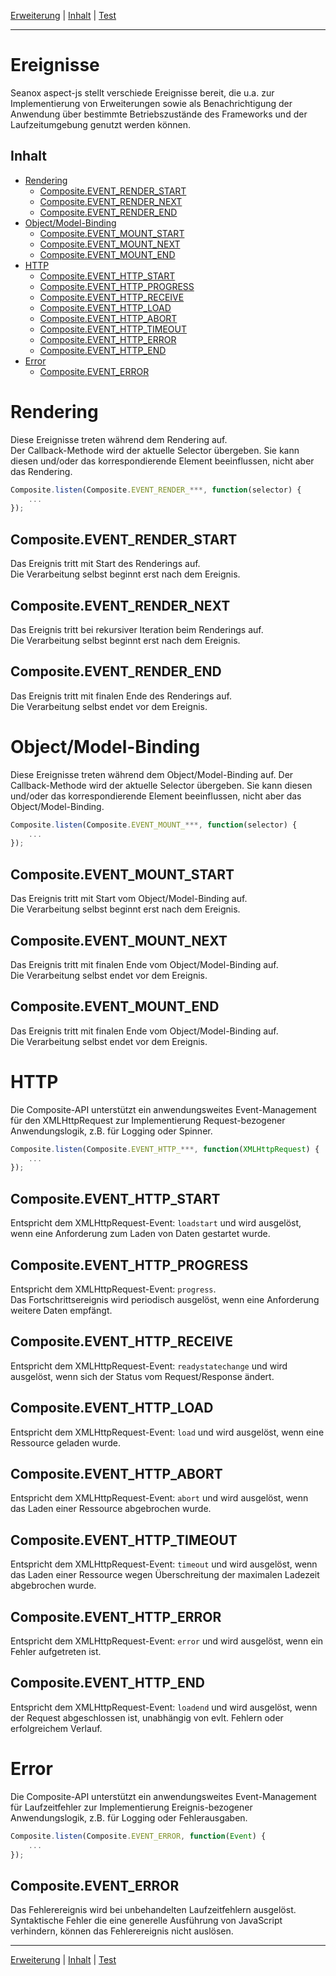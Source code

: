 [Erweiterung](extension.md) | [Inhalt](README.md#ereignisse) | [Test](test.md)
- - -

# Ereignisse

Seanox aspect-js stellt verschiede Ereignisse bereit, die u.a. zur
Implementierung von Erweiterungen sowie als Benachrichtigung der Anwendung &uuml;ber
bestimmte Betriebszust&auml;nde des Frameworks und der Laufzeitumgebung genutzt
werden k&ouml;nnen.


## Inhalt

* [Rendering](#rendering)
  * [Composite.EVENT_RENDER_START](#compositeevent_render_start)
  * [Composite.EVENT_RENDER_NEXT](#compositeevent_render_next)
  * [Composite.EVENT_RENDER_END](#compositeevent_render_end)
* [Object/Model-Binding](#objectmodel-binding)
  * [Composite.EVENT_MOUNT_START](#compositeevent_mount_start)
  * [Composite.EVENT_MOUNT_NEXT](#compositeevent_mount_next)
  * [Composite.EVENT_MOUNT_END](#compositeevent_mount_end)
* [HTTP](#http)
  * [Composite.EVENT_HTTP_START](#compositeevent_http_start)
  * [Composite.EVENT_HTTP_PROGRESS](#compositeevent_http_progress)
  * [Composite.EVENT_HTTP_RECEIVE](#compositeevent_http_receive)
  * [Composite.EVENT_HTTP_LOAD](#compositeevent_http_load)
  * [Composite.EVENT_HTTP_ABORT](#compositeevent_http_abort)
  * [Composite.EVENT_HTTP_TIMEOUT](#compositeevent_http_timeout)
  * [Composite.EVENT_HTTP_ERROR](#compositeevent_http_error)
  * [Composite.EVENT_HTTP_END](#compositeevent_http_end)
* [Error](#error)
  * [Composite.EVENT_ERROR](#compositeevent_error)


# Rendering

Diese Ereignisse treten w&auml;hrend dem Rendering auf.  
Der Callback-Methode wird der aktuelle Selector &uuml;bergeben. Sie kann diesen
und/oder das korrespondierende Element beeinflussen, nicht aber das Rendering.

```javascript
Composite.listen(Composite.EVENT_RENDER_***, function(selector) {
    ...
});
```


## Composite.EVENT_RENDER_START

Das Ereignis tritt mit Start des Renderings auf.  
Die Verarbeitung selbst beginnt erst nach dem Ereignis.


## Composite.EVENT_RENDER_NEXT

Das Ereignis tritt bei rekursiver Iteration beim Renderings auf.  
Die Verarbeitung selbst beginnt erst nach dem Ereignis.


## Composite.EVENT_RENDER_END

Das Ereignis tritt mit finalen Ende des Renderings auf.  
Die Verarbeitung selbst endet vor dem Ereignis.


# Object/Model-Binding

Diese Ereignisse treten w&auml;hrend dem Object/Model-Binding auf. 
Der Callback-Methode wird der aktuelle Selector &uuml;bergeben. Sie kann diesen
und/oder das korrespondierende Element beeinflussen, nicht aber das
Object/Model-Binding.

```javascript
Composite.listen(Composite.EVENT_MOUNT_***, function(selector) {
    ...
});
```


## Composite.EVENT_MOUNT_START

Das Ereignis tritt mit Start vom Object/Model-Binding auf.  
Die Verarbeitung selbst beginnt erst nach dem Ereignis.


## Composite.EVENT_MOUNT_NEXT

Das Ereignis tritt mit finalen Ende vom Object/Model-Binding auf.  
Die Verarbeitung selbst endet vor dem Ereignis.


## Composite.EVENT_MOUNT_END

Das Ereignis tritt mit finalen Ende vom Object/Model-Binding auf.  
Die Verarbeitung selbst endet vor dem Ereignis.


# HTTP

Die Composite-API unterst&uuml;tzt ein anwendungsweites Event-Management f&uuml;r den
XMLHttpRequest zur Implementierung Request-bezogener Anwendungslogik, z.B. f&uuml;r
Logging oder Spinner. 

```javascript
Composite.listen(Composite.EVENT_HTTP_***, function(XMLHttpRequest) {
    ...
});
```


## Composite.EVENT_HTTP_START

Entspricht dem XMLHttpRequest-Event: `loadstart` und wird ausgel&ouml;st, wenn eine
Anforderung zum Laden von Daten gestartet wurde.


## Composite.EVENT_HTTP_PROGRESS

Entspricht dem XMLHttpRequest-Event: `progress`.  
Das Fortschrittsereignis wird periodisch ausgel&ouml;st, wenn eine Anforderung
weitere Daten empf&auml;ngt.


## Composite.EVENT_HTTP_RECEIVE

Entspricht dem XMLHttpRequest-Event: `readystatechange` und wird ausgel&ouml;st,
wenn sich der Status vom Request/Response &auml;ndert.


## Composite.EVENT_HTTP_LOAD

Entspricht dem XMLHttpRequest-Event: `load` und wird ausgel&ouml;st, wenn eine
Ressource geladen wurde.


## Composite.EVENT_HTTP_ABORT

Entspricht dem XMLHttpRequest-Event: `abort` und wird ausgel&ouml;st, wenn das Laden
einer Ressource abgebrochen wurde.


## Composite.EVENT_HTTP_TIMEOUT

Entspricht dem XMLHttpRequest-Event: `timeout` und wird ausgel&ouml;st, wenn das
Laden einer Ressource wegen &Uuml;berschreitung der maximalen Ladezeit abgebrochen
wurde.


## Composite.EVENT_HTTP_ERROR

Entspricht dem XMLHttpRequest-Event: `error` und wird ausgel&ouml;st, wenn ein
Fehler aufgetreten ist.


## Composite.EVENT_HTTP_END

Entspricht dem XMLHttpRequest-Event: `loadend` und wird ausgel&ouml;st, wenn der
Request abgeschlossen ist, unabh&auml;ngig von evlt. Fehlern oder erfolgreichem
Verlauf.


# Error

Die Composite-API unterst&uuml;tzt ein anwendungsweites Event-Management f&uuml;r
Laufzeitfehler zur Implementierung Ereignis-bezogener Anwendungslogik, z.B. f&uuml;r
Logging oder Fehlerausgaben. 

```javascript
Composite.listen(Composite.EVENT_ERROR, function(Event) {
    ...
});
```


## Composite.EVENT_ERROR

Das Fehlerereignis wird bei unbehandelten Laufzeitfehlern ausgel&ouml;st.  
Syntaktische Fehler die eine generelle Ausf&uuml;hrung von JavaScript verhindern,
k&ouml;nnen das Fehlerereignis nicht ausl&ouml;sen.


- - -
[Erweiterung](extension.md) | [Inhalt](README.md#ereignisse) | [Test](test.md)
